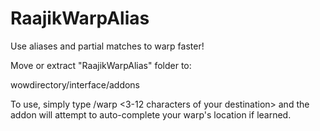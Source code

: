 # RaajikWarpAlias
 Use aliases and partial matches to warp faster!

 Move or extract "RaajikWarpAlias" folder to:
 
 wowdirectory/interface/addons

 To use, simply type /warp <3-12 characters of your destination> and the addon will attempt to auto-complete your warp's location if learned.
